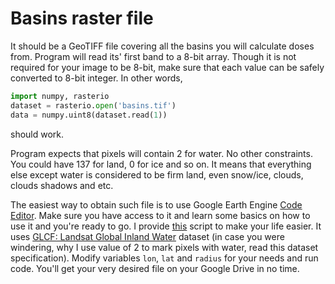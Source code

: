 # Basins raster file

It should be a GeoTIFF file covering all the basins you will calculate doses from.
Program will read its' first band to a 8-bit array.
Though it is not required for your image to be 8-bit, make sure that each value can be safely
converted to 8-bit integer.
In other words,
```python
import numpy, rasterio
dataset = rasterio.open('basins.tif')
data = numpy.uint8(dataset.read(1))
```
should work.

Program expects that pixels will contain 2 for water. No other constraints.
You could have 137 for land, 0 for ice and so on.
It means that everything else except water is considered to be firm land, even snow/ice, clouds,
clouds shadows and etc.

The easiest way to obtain such file is to use Google Earth Engine
[Code Editor](https://code.earthengine.google.com/).
Make sure you have access to it and learn some basics on how to use it and you're ready to go.
I provide
[this](https://github.com/czertyaka/codiri/blob/master/docs/google-earth-engine-script.js)
script to make your life easier.
It uses
[GLCF: Landsat Global Inland Water](https://developers.google.com/earth-engine/datasets/catalog/GLCF_GLS_WATER)
dataset (in case you were windering, why I use value of 2 to mark pixels with water, read this
dataset specification).
Modify variables `lon`, `lat` and `radius` for your needs and run code.
You'll get your very desired file on your Google Drive in no time.
